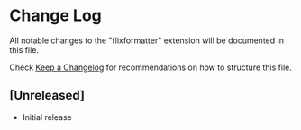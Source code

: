 # Change Log

All notable changes to the "flixformatter" extension will be documented in this file.

Check [Keep a Changelog](http://keepachangelog.com/) for recommendations on how to structure this file.

## [Unreleased]

- Initial release